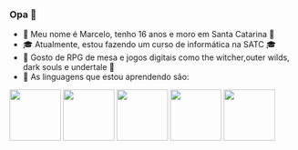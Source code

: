 ### Opa 👋


<!--**MarceloFranMar/MarceloFranMar** is a ✨ _special_ ✨ repository because its `README.md` (this file) appears on your GitHub profile.

Here are some ideas to get you started: -->

- :busts_in_silhouette: Meu nome é Marcelo, tenho 16 anos e moro em Santa Catarina :busts_in_silhouette:
- :mortar_board: Atualmente, estou fazendo um curso de informática na SATC :mortar_board:
- :space_invader: Gosto de RPG de mesa e jogos digitais como the witcher,outer wilds, dark souls e undertale :space_invader:
- :milky_way: As linguagens que estou aprendendo são:
  
<img src="https://cdn.jsdelivr.net/gh/devicons/devicon/icons/python/python-original-wordmark.svg" width="90" height="90" /> <img src="https://cdn.jsdelivr.net/gh/devicons/devicon/icons/java/java-original-wordmark.svg" width="90" height="90" /> <img src="https://cdn.jsdelivr.net/gh/devicons/devicon/icons/php/php-original.svg" width="90" height="90" /> <img src="https://cdn.jsdelivr.net/gh/devicons/devicon/icons/html5/html5-original-wordmark.svg" width="90" height="90" /> <img src="https://cdn.jsdelivr.net/gh/devicons/devicon/icons/arduino/arduino-original-wordmark.svg" width="90" height="90" />


          
